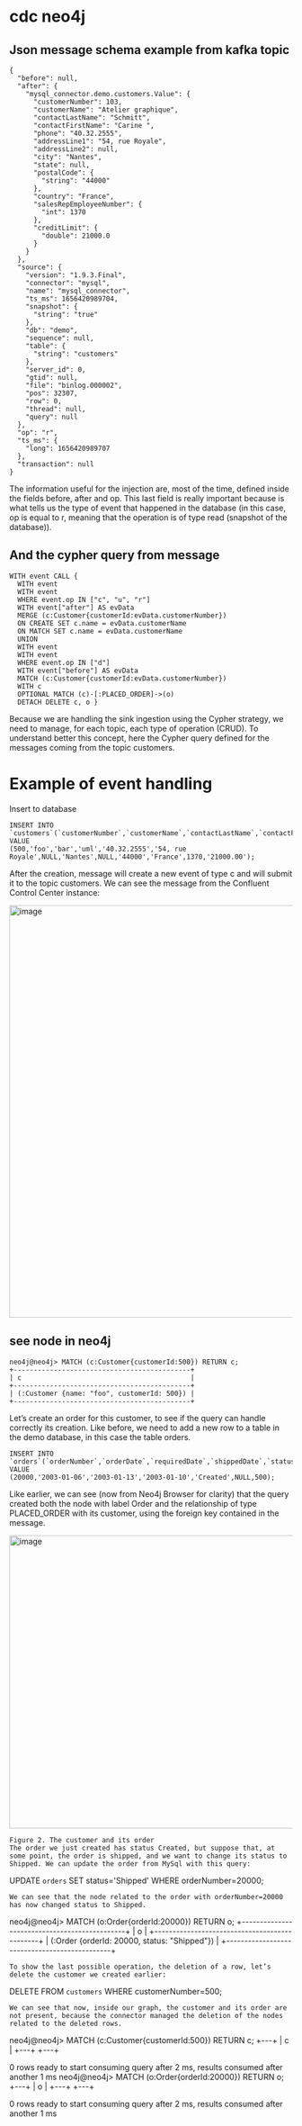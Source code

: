 # cdc neo4j

## Json message schema example from kafka topic

```
{
  "before": null,
  "after": {
    "mysql_connector.demo.customers.Value": {
      "customerNumber": 103,
      "customerName": "Atelier graphique",
      "contactLastName": "Schmitt",
      "contactFirstName": "Carine ",
      "phone": "40.32.2555",
      "addressLine1": "54, rue Royale",
      "addressLine2": null,
      "city": "Nantes",
      "state": null,
      "postalCode": {
        "string": "44000"
      },
      "country": "France",
      "salesRepEmployeeNumber": {
        "int": 1370
      },
      "creditLimit": {
        "double": 21000.0
      }
    }
  },
  "source": {
    "version": "1.9.3.Final",
    "connector": "mysql",
    "name": "mysql_connector",
    "ts_ms": 1656420989704,
    "snapshot": {
      "string": "true"
    },
    "db": "demo",
    "sequence": null,
    "table": {
      "string": "customers"
    },
    "server_id": 0,
    "gtid": null,
    "file": "binlog.000002",
    "pos": 32307,
    "row": 0,
    "thread": null,
    "query": null
  },
  "op": "r",
  "ts_ms": {
    "long": 1656420989707
  },
  "transaction": null
}
```
The information useful for the injection are, most of the time, defined inside the fields before, after and op. This last field is really important because is what tells us the type of event that happened in the database (in this case, op is equal to r, meaning that the operation is of type read (snapshot of the database)).

## And the cypher query from message
```
WITH event CALL {
  WITH event
  WITH event
  WHERE event.op IN ["c", "u", "r"]
  WITH event["after"] AS evData
  MERGE (c:Customer{customerId:evData.customerNumber})
  ON CREATE SET c.name = evData.customerName
  ON MATCH SET c.name = evData.customerName
  UNION
  WITH event
  WITH event
  WHERE event.op IN ["d"]
  WITH event["before"] AS evData
  MATCH (c:Customer{customerId:evData.customerNumber})
  WITH c
  OPTIONAL MATCH (c)-[:PLACED_ORDER]->(o)
  DETACH DELETE c, o }
  ```
Because we are handling the sink ingestion using the Cypher strategy, we need to manage, for each topic, each type of operation (CRUD). To understand better this concept, here the Cypher query defined for the messages coming from the topic customers.

# Example of event handling
Insert to database 
```
INSERT INTO `customers`(`customerNumber`,`customerName`,`contactLastName`,`contactFirstName`,`phone`,`addressLine1`,`addressLine2`,`city`,`state`,`postalCode`,`country`,`salesRepEmployeeNumber`,`creditLimit`) VALUE
(500,'foo','bar','uml','40.32.2555','54, rue Royale',NULL,'Nantes',NULL,'44000','France',1370,'21000.00');
```
After the creation, message will create a new event of type c and will submit it to the topic customers. We can see the message from the Confluent Control Center instance:

<img width="733" alt="image" src="https://user-images.githubusercontent.com/77326619/229351946-24ba7ed3-173a-4df0-b130-63881200e8d1.png">

## see node in neo4j
 ```
neo4j@neo4j> MATCH (c:Customer{customerId:500}) RETURN c;
+--------------------------------------------+
| c                                          |
+--------------------------------------------+
| (:Customer {name: "foo", customerId: 500}) |
+--------------------------------------------+
```

Let’s create an order for this customer, to see if the query can handle correctly its creation. Like before, we need to add a new row to a table in the demo database, in this case the table orders.
```
INSERT INTO `orders`(`orderNumber`,`orderDate`,`requiredDate`,`shippedDate`,`status`,`comments`,`customerNumber`) VALUE
(20000,'2003-01-06','2003-01-13','2003-01-10','Created',NULL,500);
```
Like earlier, we can see (now from Neo4j Browser for clarity) that the query created both the node with label Order and the relationship of type PLACED_ORDER with its customer, using the foreign key contained in the message.

<img width="521" alt="image" src="https://user-images.githubusercontent.com/77326619/229352035-e7b8f638-672b-4364-9177-a5d468ee724f.png">

```
Figure 2. The customer and its order
The order we just created has status Created, but suppose that, at some point, the order is shipped, and we want to change its status to Shipped. We can update the order from MySql with this query:
```
UPDATE `orders` SET status='Shipped' WHERE orderNumber=20000;
```
We can see that the node related to the order with orderNumber=20000 has now changed status to Shipped.
```
neo4j@neo4j> MATCH (o:Order{orderId:20000}) RETURN o;
+----------------------------------------------+
| o                                            |
+----------------------------------------------+
| (:Order {orderId: 20000, status: "Shipped"}) |
+----------------------------------------------+
```
To show the last possible operation, the deletion of a row, let’s delete the customer we created earlier:
```
DELETE FROM `customers` WHERE customerNumber=500;
```
We can see that now, inside our graph, the customer and its order are not present, because the connector managed the deletion of the nodes related to the deleted rows.
```
neo4j@neo4j> MATCH (c:Customer{customerId:500}) RETURN c;
+---+
| c |
+---+
+---+

0 rows
ready to start consuming query after 2 ms, results consumed after another 1 ms
neo4j@neo4j> MATCH (o:Order{orderId:20000}) RETURN o;
+---+
| o |
+---+
+---+

0 rows
ready to start consuming query after 2 ms, results consumed after another 1 ms
```


